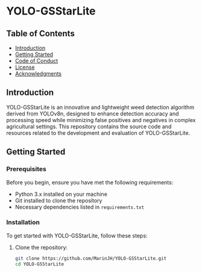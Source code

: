 # YOLO-GSStarLite

## Table of Contents
- [Introduction](#introduction)
- [Getting Started](#getting-started)
- [Code of Conduct](#code-of-conduct)
- [License](#license)
- [Acknowledgments](#acknowledgments)

## Introduction

YOLO-GSStarLite is an innovative and lightweight weed detection algorithm derived from YOLOv8n, designed to enhance detection accuracy and processing speed while minimizing false positives and negatives in complex agricultural settings. This repository contains the source code and resources related to the development and evaluation of YOLO-GSStarLite.

## Getting Started

### Prerequisites

Before you begin, ensure you have met the following requirements:

- Python 3.x installed on your machine
- Git installed to clone the repository
- Necessary dependencies listed in `requirements.txt`

### Installation

To get started with YOLO-GSStarLite, follow these steps:

1. Clone the repository:
   ```bash
   git clone https://github.com/MarinJH/YOLO-GSStarLite.git
   cd YOLO-GSStarLite
